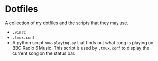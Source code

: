 # Dotfiles
A collection of my dotfiles and the scripts that they may use.
- `.vimrc`
- `.tmux.conf`
- A python script `now-playing.py` that finds out what song is playing on BBC Radio 6 Music. This script is used by `.tmux.conf` to display the current song on the status bar.
